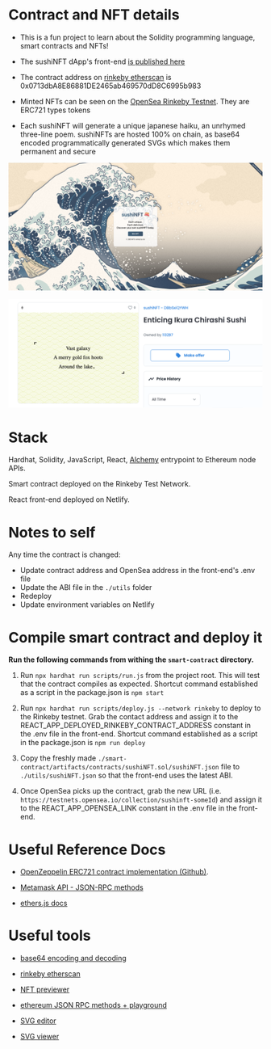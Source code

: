 # Contract and NFT details

- This is a fun project to learn about the Solidity programming language, smart contracts and NFTs! 

- The sushiNFT dApp's front-end [is published here](https://sushinft.netlify.app/)

- The contract address on [rinkeby etherscan](https://rinkeby.etherscan.io/address/0x0713dbA8E86881DE2465ab469570dD8C6995b983) is 0x0713dbA8E86881DE2465ab469570dD8C6995b983

- Minted NFTs can be seen on the [OpenSea Rinkeby Testnet](https://testnets.opensea.io/collection/sushinft-25hek49stz). They are ERC721 types tokens

- Each sushiNFT will generate a unique japanese haiku, an unrhymed three-line poem. sushiNFTs are hosted 100% on chain, as base64 encoded programmatically generated SVGs which makes them permanent and secure

![sushi NFTs](./sushiNFT_screenshot.png)

![Collection on OpenSea](./openSea_screenshot.png)

# Stack

Hardhat, Solidity, JavaScript, React, [Alchemy](https://www.alchemy.com/) entrypoint to Ethereum node APIs.

Smart contract deployed on the Rinkeby Test Network.

React front-end deployed on Netlify.

# Notes to self

Any time the contract is changed:

- Update contract address and OpenSea address in the front-end's .env file
- Update the ABI file in the `./utils` folder
- Redeploy
- Update environment variables on Netlify

# Compile smart contract and deploy it

**Run the following commands from withing the `smart-contract` directory.**

1. Run `npx hardhat run scripts/run.js` from the project root. This will test that the contract compiles as expected. Shortcut command established as a script in the package.json is `npm start`

2. Run `npx hardhat run scripts/deploy.js --network rinkeby` to deploy to the Rinkeby testnet. Grab the contact address and assign it to the REACT_APP_DEPLOYED_RINKEBY_CONTRACT_ADDRESS constant in the .env file in the front-end. Shortcut command established as a script in the package.json is `npm run deploy`

3. Copy the freshly made `./smart-contract/artifacts/contracts/sushiNFT.sol/sushiNFT.json` file to `./utils/sushiNFT.json` so that the front-end uses the latest ABI.

4. Once OpenSea picks up the contract, grab the new URL (i.e. `https://testnets.opensea.io/collection/sushinft-someId`) and assign it to the REACT_APP_OPENSEA_LINK constant in the .env file in the front-end.

# Useful Reference Docs

- [OpenZeppelin ERC721 contract implementation (Github)](https://github.com/OpenZeppelin/openzeppelin-contracts/blob/master/contracts/token/ERC721/ERC721.sol).

- [Metamask API - JSON-RPC methods](https://docs.metamask.io/guide/rpc-api.html#ethereum-json-rpc-methods)

- [ethers.js docs](https://docs.ethers.io/v5/api/signer/#signers)

# Useful tools

- [base64 encoding and decoding](https://www.utilities-online.info/base64)

- [rinkeby etherscan](https://rinkeby.etherscan.io/)

- [NFT previewer](https://nftpreview.0xdev.codes/)

- [ethereum JSON RPC methods + playground](https://playground.open-rpc.org/?schemaUrl=https://raw.githubusercontent.com/ethereum/eth1.0-apis/assembled-spec/openrpc.json&uiSchema%5BappBar%5D%5Bui:splitView%5D=true&uiSchema%5BappBar%5D%5Bui:input%5D=false&uiSchema%5BappBar%5D%5Bui:examplesDropdown%5D=false)

- [SVG editor](https://editor.method.ac/)

- [SVG viewer](https://www.svgviewer.dev/)
